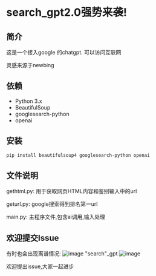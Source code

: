 # search_gpt2.0强势来袭!

## 简介
这是一个接入google 的chatgpt. 可以访问互联网

灵感来源于newbing

## 依赖

- Python 3.x
- BeautifulSoup
- googlesearch-python
- openai

## 安装

```bash
pip install beautifulsoup4 googlesearch-python openai
```

## 文件说明
gethtml.py: 用于获取网页HTML内容和鉴别输入中的url

geturl.py: google搜索得到排名第一url

main.py: 主程序文件,包含ai调用,输入处理

## 欢迎提交Issue

有时也会出现离谱情况:
![image](https://github.com/daishuge/search_gpt/assets/122254868/647e5d20-59ec-4181-8838-876e29e5b12b)
"search"_gpt
![image](https://github.com/daishuge/search_gpt/assets/122254868/e6fd59c7-71a0-4dc7-8be2-3772d8e80c82)


欢迎提出issue,大家一起进步
